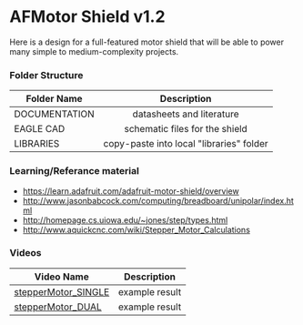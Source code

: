 <!-- https://github.com/adam-p/markdown-here/wiki/Markdown-Cheatsheet -->
<!-- https://www.youtube.com/watch?v=czQipWJA8EU -->

AFMotor Shield v1.2
=================

Here is a design for a full-featured motor shield that will be able to power many simple to medium-complexity projects.

### Folder Structure

| Folder Name        | Description           |
| ------------- |:--------------------:| 
| DOCUMENTATION     | datasheets and literature | 
| EAGLE CAD      | schematic files for the shield | 
| LIBRARIES      | copy-paste into local "libraries" folder | 

### Learning/Referance material
* https://learn.adafruit.com/adafruit-motor-shield/overview
* http://www.jasonbabcock.com/computing/breadboard/unipolar/index.html
* http://homepage.cs.uiowa.edu/~jones/step/types.html
* http://www.aquickcnc.com/wiki/Stepper_Motor_Calculations

### Videos 
| Video Name        | Description           |
| ------------- |:--------------------:| 
| [stepperMotor_SINGLE](#)     | example result | 
| [stepperMotor_DUAL](#)     | example result | 